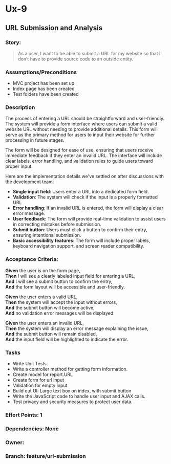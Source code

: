 # Ux-9

## URL Submission and Analysis
### Story: 
> As a user, I want to be able to submit a URL for my website so that I don’t have to provide source code to an outside entity. 

### Assumptions/Preconditions
- MVC project has been set up
- Index page has been created 
- Test folders have been created


### Description
The process of entering a URL should be straightforward and user-friendly. The system will provide a form interface where users can submit a valid website URL without needing to provide additional details. This form will serve as the primary method for users to input their website for further processing in future stages.  

The form will be designed for ease of use, ensuring that users receive immediate feedback if they enter an invalid URL. The interface will include clear labels, error handling, and validation rules to guide users toward proper input.

Here are the implementation details we've settled on after discussions with the development team:
- **Single input field**: Users enter a URL into a dedicated form field.
- **Validation**: The system will check if the input is a properly formatted URL
- **Error handling**: If an invalid URL is entered, the form will display a clear error message.
- **User feedback**: The form will provide real-time validation to assist users in correcting mistakes before submission.
- **Submit button**: Users must click a button to confirm their entry, ensuring intentional submission.
- **Basic accessibility features**: The form will include proper labels, keyboard navigation support, and screen reader compatibility.

### Acceptance Criteria:

**Given** the user is on the form page,   
**Then** I will see a clearly labeled input field for entering a URL,   
**And** I will see a submit button to confirm the entry,   
**And** the form layout will be accessible and user-friendly.   

**Given** the user enters a valid URL,  
**Then** the system will accept the input without errors,  
**And** the submit button will become active,   
**And** no validation error messages will be displayed. 

**Given** the user enters an invalid URL,   
**Then** the system will display an error message explaining the issue,   
**And** the submit button will remain disabled,   
**And** the input field will be highlighted to indicate the error.


### Tasks
- Write Unit Tests.
- Write a controller method for getting form information. 
- Create model for report.URL
- Create form for url input
- Validation for empty input
- Build out UI: Large text box on index, with submit button
- Write the JavaScript code to handle user input and AJAX calls.
- Test privacy and security measures to protect user data.


### Effort Points: 1
### Dependencies: None
### Owner: 
### Branch: feature/url-submission